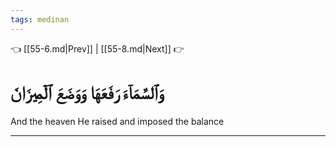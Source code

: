 ```yaml
---
tags: medinan
---
```


👈 [[55-6.md|Prev]] | [[55-8.md|Next]] 👉

# وَٱلسَّمَآءَ رَفَعَهَا وَوَضَعَ ٱلۡمِيزَانَ

And the heaven He raised and imposed the balance

---

